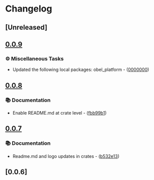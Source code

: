 # Changelog

## [Unreleased]

## [0.0.9](https://github.com/takula-tech/nita-obel/compare/obel_reflect_derive-v0.0.8...obel_reflect_derive-v0.0.9)

### ⚙️ Miscellaneous Tasks

- Updated the following local packages: obel_platform - ([0000000](https://github.com/takula-tech/nita-obel/commit/0000000))

## [0.0.8](https://github.com/takula-tech/nita-obel/compare/obel_reflect_derive-v0.0.7...obel_reflect_derive-v0.0.8)

### 📚 Documentation

- Enable README.md at crate level - ([fbb99b1](https://github.com/takula-tech/nita-obel/commit/fbb99b1fd164ea65ca293713ddd36f0b9891bcad))

## [0.0.7](https://github.com/takula-tech/nita-obel/compare/obel_reflect_derive-v0.0.6...obel_reflect_derive-v0.0.7)

### 📚 Documentation

- Readme.md and logo updates in crates - ([b532e13](https://github.com/takula-tech/nita-obel/commit/b532e13ceface01aa7d69ce563ccce7893b815b6))

## [0.0.6]
